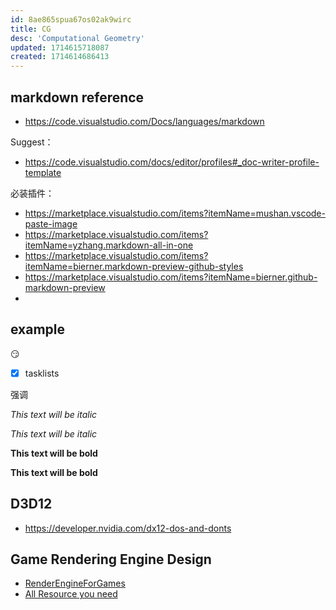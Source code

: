 ```yaml
---
id: 8ae865spua67os02ak9wirc
title: CG
desc: 'Computational Geometry'
updated: 1714615718087
created: 1714614686413
---
```


## markdown reference
- https://code.visualstudio.com/Docs/languages/markdown
  
Suggest：
- https://code.visualstudio.com/docs/editor/profiles#_doc-writer-profile-template

必装插件：
- https://marketplace.visualstudio.com/items?itemName=mushan.vscode-paste-image
- https://marketplace.visualstudio.com/items?itemName=yzhang.markdown-all-in-one
- https://marketplace.visualstudio.com/items?itemName=bierner.markdown-preview-github-styles
- https://marketplace.visualstudio.com/items?itemName=bierner.github-markdown-preview
- 
## example

:smirk: 

- [x] tasklists

强调

*This text will be italic*

_This text will be italic_

**This text will be bold** 

__This text will be bold__



## D3D12

* https://developer.nvidia.com/dx12-dos-and-donts

## Game Rendering Engine Design 

- [RenderEngineForGames](https://enginearchitecture.realtimerendering.com/2021_course/)
- [All Resource you need](https://github.com/Gforcex/OpenGraphic)
